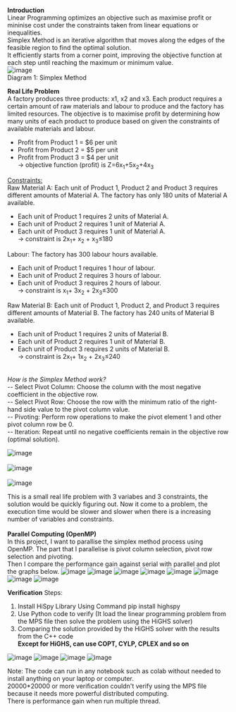 <b>Introduction</b> <br/>
Linear Programming optimizes an objective such as maximise profit or mininise cost under the constraints taken from linear equations or inequalities.<br/>
Simplex Method is an iterative algorithm that moves along the edges of the feasible region to find the optimal solution.<br/>
It efficiently starts from a corner point, improving the objective function at each step until reaching the maximum or minimum value.<br/>
![image](https://github.com/user-attachments/assets/d96565e9-c7e9-448a-b495-f8f73700c45a)<br/> Diagram 1: Simplex Method 

<b>Real Life Problem</b> <br/>
A factory produces three products: x1, x2 and x3​. Each product requires a certain amount of raw materials and labour to produce and the factory has limited resources. 
The objective is to maximise profit by determining how many units of each product to produce based on given the constraints of available materials and labour.
* Profit from Product 1 = $6 per unit
* Profit from Product 2 = $5 per unit
* Profit from Product 3 = $4 per unit <br/>
&#8594; objective function (profit) is Z=6x<sub>1</sub>+5x<sub>2</sub>+4x<sub>3​</sub><br/>

<ins>Constraints:</ins><br/>
Raw Material A: Each unit of Product 1, Product 2 and Product 3 requires different amounts of Material A. The factory has only 180 units of Material A available. <br/>
* Each unit of Product 1 requires 2 units of Material A.
* Each unit of Product 2 requires 1 unit of Material A.
* Each unit of Product 3 requires 1 unit of Material A. <br/>
&#8594; constraint is 2x<sub>1</sub>+ x<sub>2</sub> + x<sub>3​</sub>≤180<br/>

Labour: The factory has 300 labour hours available. <br/>
* Each unit of Product 1 requires 1 hour of labour.
* Each unit of Product 2 requires 3 hours of labour.
* Each unit of Product 3 requires 2 hours of labour. <br/>
&#8594; constraint is x<sub>1</sub>+ 3x<sub>2</sub> + 2x<sub>3​</sub>≤300<br/>

Raw Material B: Each unit of Product 1, Product 2, and Product 3 requires different amounts of Material B. The factory has 240 units of Material B available.<br/>
* Each unit of Product 1 requires 2 units of Material B.
* Each unit of Product 2 requires 1 unit of Material B.
* Each unit of Product 3 requires 2 units of Material B.<br/>
&#8594; constraint is 2x<sub>1</sub>+ 1x<sub>2</sub> + 2x<sub>3​</sub>≤240
<br/>
<i>How is the Simplex Method work?</i> <br/>
-- Select Pivot Column: Choose the column with the most negative coefficient in the objective row.<br/>
-- Select Pivot Row: Choose the row with the minimum ratio of the right-hand side value to the pivot column value.<br/>
-- Pivoting: Perform row operations to make the pivot element 1 and other pivot column row be 0.<br/>
-- Iteration: Repeat until no negative coefficients remain in the objective row (optimal solution). <br/>

![image](https://github.com/user-attachments/assets/d4bd9650-0aef-419c-8fb2-f3f4f31b6092) <br/><br/>
![image](https://github.com/user-attachments/assets/747a4b9d-9bc2-4457-a7ff-4ee8c504a783) <br/><br/>
![image](https://github.com/user-attachments/assets/08b79b3b-5096-496a-a51e-5f3db296142f)

This is a small real life problem with 3 variabes and 3 constraints, the solution would be quickly figuring out. Now it come to a problem, the execution time would be slower and slower when there is a increasing number of variables and constraints. <br/>
<br/>
<b>Parallel Computing (OpenMP)</b> <br/>
In this project, I want to parallise the simplex method process using OpenMP. The part that I parallelise is pivot column selection, pivot row selection and pivoting. <br/>
Then I compare the performance gain against serial with parallel and plot the graphs below. 
![image](https://github.com/user-attachments/assets/54b10d5c-af30-4eb6-8bff-a89b2bbcb88b)
![image](https://github.com/user-attachments/assets/878b7c72-e995-432b-8c2a-771957bf2988)
![image](https://github.com/user-attachments/assets/8104e6d6-7642-4646-9da6-7540f39b9178)
![image](https://github.com/user-attachments/assets/6350f0d8-eb20-4159-b029-49bdca0cab57)
![image](https://github.com/user-attachments/assets/73a38874-e00d-4564-8ee5-05685898800f)
![image](https://github.com/user-attachments/assets/d33e51aa-c29b-482c-bd41-53a3761c58e4)
![image](https://github.com/user-attachments/assets/ce80ff2c-eb73-4294-be45-e5a707b0dc81)
![image](https://github.com/user-attachments/assets/016674cc-2f20-43d3-bb4c-af704b867590)

<b>Verification</b>
Steps: 
1. Install HiSpy Library Using Command pip install highspy 
2. Use Python code to verify  (It load the linear programming problem from the MPS file then solve the problem using the HiGHS solver)
3. Comparing the solution provided by the HiGHS solver with the results from the C++ code <br/>
**Except for HiGHS, can use COPT, CYLP, CPLEX and so on**

![image](https://github.com/user-attachments/assets/5c9f6b49-e002-4d6a-a095-df5cc6799d1e)
![image](https://github.com/user-attachments/assets/ef2fc301-1462-4a17-ad68-97a3ac8fc361)
![image](https://github.com/user-attachments/assets/8817d8bc-e288-47f1-a370-097cb3e22282)
![image](https://github.com/user-attachments/assets/6129a210-f60b-435b-b697-4cae4dc39169)

Note: The code can run in any notebook such as colab without needed to install anything on your laptop or computer. <br/>
20000*20000 or more verification couldn't verify using the MPS file because it needs more powerful distributed computing. <br/>
There is performance gain when run multiple thread.





